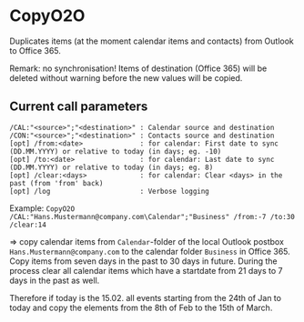 # CopyO2O
Duplicates items (at the moment calendar items and contacts) from Outlook to Office 365.

Remark: no synchronisation! Items of destination (Office 365) will be deleted without warning before the new values will be copied.

## Current call parameters
```
/CAL:"<source>";"<destination>" : Calendar source and destination
/CON:"<source>";"<destination>" : Contacts source and destination  
[opt] /from:<date>              : for calendar: First date to sync (DD.MM.YYYY) or relative to today (in days; eg. -10)  
[opt] /to:<date>                : for calendar: Last date to sync (DD.MM.YYYY) or relative to today (in days; eg. 8)  
[opt] /clear:<days>             : for calendar: Clear <days> in the past (from 'from' back)  
[opt] /log                      : Verbose logging
```

Example: `CopyO2O /CAL:"Hans.Mustermann@company.com\Calendar";"Business" /from:-7 /to:30 /clear:14`

=> copy calendar items from `Calendar`-folder of the local Outlook postbox `Hans.Mustermann@company.com` to the calendar folder `Business` in Office 365. Copy items from seven days in the past to 30 days in future. During the process clear all calendar items which have a startdate from 21 days to 7 days in the past as well.

Therefore if today is the 15.02. all events starting from the 24th of Jan to today and copy the elements from the 8th of Feb to the 15th of March.
